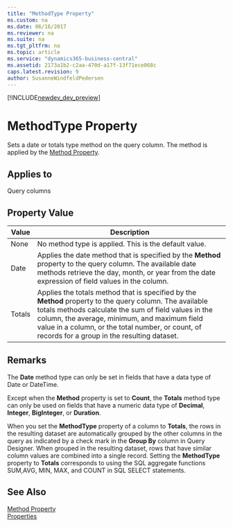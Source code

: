 ```yaml
---
title: "MethodType Property"
ms.custom: na
ms.date: 06/16/2017
ms.reviewer: na
ms.suite: na
ms.tgt_pltfrm: na
ms.topic: article
ms.service: "dynamics365-business-central"
ms.assetid: 2173a1b2-c2aa-470d-a17f-13f71ece068c
caps.latest.revision: 9
author: SusanneWindfeldPedersen
---
```


[!INCLUDE[newdev_dev_preview](../includes/newdev_dev_preview.md)]

# MethodType Property
Sets a date or totals type method on the query column. The method is applied by the [Method Property](devenv-method-property.md).  
  
## Applies to  
 Query columns  
  
## Property Value  
  
|Value|Description|  
|-----------|-----------------|  
|None|No method type is applied. This is the default value.|  
|Date|Applies the date method that is specified by the **Method** property to the query column. The available date methods retrieve the day, month, or year from the date expression of field values in the column.|  
|Totals|Applies the totals method that is specified by the **Method** property to the query column. The available totals methods calculate the sum of field values in the column, the average, minimum, and maximum field value in a column, or the total number, or count, of records for a group in the resulting dataset.|  
  
## Remarks  
The **Date** method type can only be set in fields that have a data type of Date or DateTime. <!-- For more information about date methods, see [Using the Date Method to Retrieve Day, Month, and Year Data](../devenv-Using-the-Date-Method-to-Retrieve-Day-Month-and-Year-Data.md).  -->
  
Except when the **Method** property is set to **Count**, the **Totals** method type can only be used on fields that have a numeric data type of **Decimal**, **Integer**, **BigInteger**, or **Duration**.  
  
When you set the **MethodType** property of a column to **Totals**, the rows in the resulting dataset are automatically grouped by the other columns in the query as indicated by a check mark in the **Group By** column in Query Designer. When grouped in the resulting dataset, rows that have similar column values are combined into a single record. Setting the **MethodType** property to **Totals** corresponds to using the SQL aggregate functions SUM,AVG, MIN, MAX, and COUNT in SQL SELECT statements. <!-- For more information, see [Understanding Query Totals and Grouping](../devenv-Understanding-Query-Totals-and-Grouping.md).  -->
  
## See Also  
[Method Property](devenv-method-property.md)   
[Properties](devenv-properties.md)  
<!--
[Using the Date Method to Retrieve Day, Month, and Year Data](../devenv-Using-the-Date-Method-to-Retrieve-Day--Month-and-Year-Data.md)   
[Understanding Query Totals and Grouping](../devenv-Understanding-Query-Totals-and-Grouping.md)   
[How to: Create Queries](../devenv-How-to-Create-Queries.md) 
-->